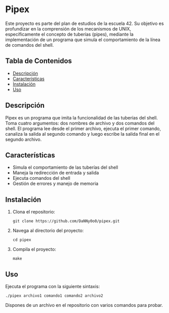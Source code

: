 # Pipex

Este proyecto es parte del plan de estudios de la escuela 42. Su objetivo es profundizar en la comprensión de los mecanismos de UNIX, específicamente el concepto de tuberías (pipes), mediante la implementación de un programa que simula el comportamiento de la línea de comandos del shell.

## Tabla de Contenidos
- [Descripción](#descripción)
- [Características](#características)
- [Instalación](#instalación)
- [Uso](#uso)

## Descripción

Pipex es un programa que imita la funcionalidad de las tuberías del shell. Toma cuatro argumentos: dos nombres de archivo y dos comandos del shell. El programa lee desde el primer archivo, ejecuta el primer comando, canaliza la salida al segundo comando y luego escribe la salida final en el segundo archivo.

## Características

- Simula el comportamiento de las tuberías del shell
- Maneja la redirección de entrada y salida
- Ejecuta comandos del shell
- Gestión de errores y manejo de memoria

## Instalación

1. Clona el repositorio:

   ```
   git clone https://github.com/DaNNy0o0/pipex.git
   ```
  
3. Navega al directorio del proyecto:

   ```
   cd pipex
   ```

4. Compila el proyecto:

   ```
   make
   ```

## Uso

Ejecuta el programa con la siguiente sintaxis:

```
./pipex archivo1 comando1 comando2 archivo2
```

Dispones de un archivo en el repositorio con varios comandos para probar.
